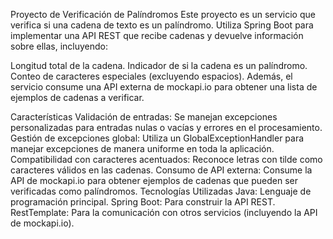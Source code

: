 Proyecto de Verificación de Palíndromos
Este proyecto es un servicio que verifica si una cadena de texto es un palíndromo. 
Utiliza Spring Boot para implementar una API REST que recibe cadenas y devuelve información sobre ellas, incluyendo:

Longitud total de la cadena.
Indicador de si la cadena es un palíndromo.
Conteo de caracteres especiales (excluyendo espacios).
Además, el servicio consume una API externa de mockapi.io para obtener una lista de ejemplos de cadenas a verificar.

Características
Validación de entradas: Se manejan excepciones personalizadas para entradas nulas o vacías y errores en el procesamiento.
Gestión de excepciones global: Utiliza un GlobalExceptionHandler para manejar excepciones de manera uniforme en toda la aplicación.
Compatibilidad con caracteres acentuados: Reconoce letras con tilde como caracteres válidos en las cadenas.
Consumo de API externa: Consume la API de mockapi.io para obtener ejemplos de cadenas que pueden ser verificadas como palíndromos.
Tecnologías Utilizadas
Java: Lenguaje de programación principal.
Spring Boot: Para construir la API REST.
RestTemplate: Para la comunicación con otros servicios (incluyendo la API de mockapi.io).
